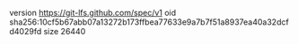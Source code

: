 version https://git-lfs.github.com/spec/v1
oid sha256:10cf5b67abb07a13272b173ffbea77633e9a7b7f51a8937ea40a32dcfd4029fd
size 26440
